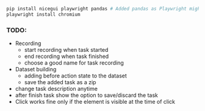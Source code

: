 ```bash
pip install nicegui playwright pandas # Added pandas as Playwright might need it
playwright install chromium 
```

### TODO:
- Recording
  - start recording when task started
  - end recording when task finished
  - choose a good name for task recording
- Dataset building
  - adding before action state to the dataset
  - save the added task as a zip 
- change task description anytime
- after finish task show the option to save/discard the task
- Click works fine only if the element is visible at the time of click